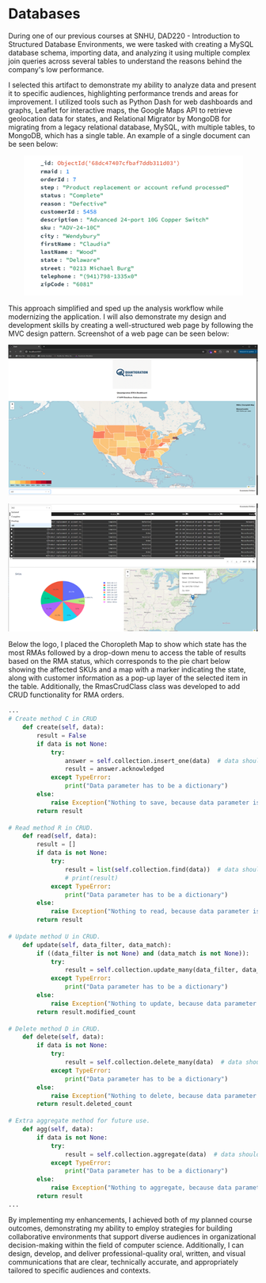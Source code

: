 # Databases

During one of our previous courses at SNHU, DAD220 - Introduction to Structured Database Environments, we were tasked with creating a MySQL database schema, importing data, and analyzing it using multiple complex join queries across several tables to understand the reasons behind the company's low performance. 

I selected this artifact to demonstrate my ability to analyze data and present it to specific audiences, highlighting performance trends and areas for improvement. I utilized tools such as Python Dash for web dashboards and graphs, Leaflet for interactive maps, the Google Maps API to retrieve geolocation data for states, and Relational Migrator by MongoDB for migrating from a legacy relational database, MySQL, with multiple tables, to MongoDB, which has a single table. An example of a single document can be seen below:

<p align="center" width="100%"><img src="enhanced_code/MongoDB_document.png"/></p>

This approach simplified and sped up the analysis workflow while modernizing the application. I will also demonstrate my design and development skills by creating a well-structured web page by following the MVC design pattern. Screenshot of a web page can be seen below:

<p align="center" width="100%"><img src="enhanced_code/C_Map.png"/></p>
<p align="center" width="100%"><img src="enhanced_code/Bottom_content.png"/></p>

Below the logo, I placed the Choropleth Map to show which state has the most RMAs followed by a drop-down menu to access the table of results based on the RMA status, which corresponds to the pie chart below showing the affected SKUs and a map with a marker indicating the state, along with customer information as a pop-up layer of the selected item in the table. Additionally, the RmasCrudClass class was developed to add CRUD functionality for RMA orders. 

```python
...
# Create method C in CRUD
    def create(self, data):
        result = False
        if data is not None:
            try:
                answer = self.collection.insert_one(data)  # data should be dictionary
                result = answer.acknowledged
            except TypeError:
                print("Data parameter has to be a dictionary")
        else:
            raise Exception("Nothing to save, because data parameter is empty")
        return result

# Read method R in CRUD.
    def read(self, data):
        result = []
        if data is not None:
            try:
                result = list(self.collection.find(data))  # data should be dictionary
                # print(result)
            except TypeError:
                print("Data parameter has to be a dictionary")
        else:
            raise Exception("Nothing to read, because data parameter is empty")
        return result

# Update method U in CRUD.
    def update(self, data_filter, data_match):
        if ((data_filter is not None) and (data_match is not None)):
            try:
                result = self.collection.update_many(data_filter, data_match)  # data should be dictionary
            except TypeError:
                print("Data parameter has to be a dictionary")
        else:
            raise Exception("Nothing to update, because data parameter is empty")
        return result.modified_count

# Delete method D in CRUD.
    def delete(self, data):
        if data is not None:
            try:
                result = self.collection.delete_many(data)  # data should be dictionary
            except TypeError:
                print("Data parameter has to be a dictionary")
        else:
            raise Exception("Nothing to delete, because data parameter is empty")
        return result.deleted_count
        
# Extra aggregate method for future use.
    def agg(self, data):
        if data is not None:
            try:
                result = self.collection.aggregate(data)  # data should be dictionary
            except TypeError:
                print("Data parameter has to be a dictionary")
        else:
            raise Exception("Nothing to aggregate, because data parameter is empty")
        return result
...
```

By implementing my enhancements, I achieved both of my planned course outcomes, demonstrating my ability to employ strategies for building collaborative environments that support diverse audiences in organizational decision-making within the field of computer science. Additionally, I can design, develop, and deliver professional-quality oral, written, and visual communications that are clear, technically accurate, and appropriately tailored to specific audiences and contexts.    

